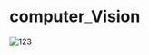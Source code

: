 # computer_Vision
![123](https://github.com/user-attachments/assets/ec8d3ace-bd8c-4a08-b007-9e5bd6d24be2)